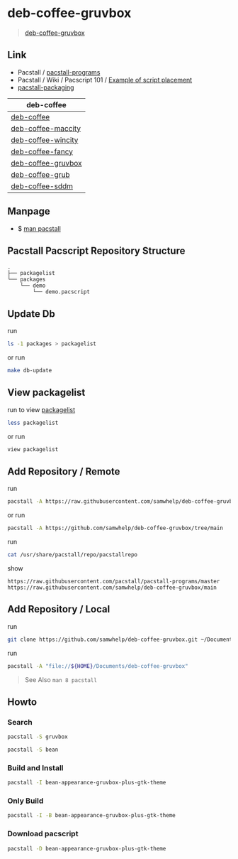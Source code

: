


# deb-coffee-gruvbox

> [deb-coffee-gruvbox](https://samwhelp.github.io/deb-coffee-gruvbox/)




## Link

* Pacstall / [pacstall-programs](https://github.com/pacstall/pacstall-programs#pacstall-programs)
* Pacstall / Wiki / Pacscript 101 / [Example of script placement](https://github.com/pacstall/pacstall/wiki/Pacscript-101#pacscript-name)
* [pacstall-packaging](https://github.com/samwhelp/pacstall-packaging)


| deb-coffee |
| ---------- |
| [deb-coffee](https://github.com/samwhelp/deb-coffee) |
| [deb-coffee-maccity](https://github.com/samwhelp/deb-coffee-maccity) |
| [deb-coffee-wincity](https://github.com/samwhelp/deb-coffee-wincity) |
| [deb-coffee-fancy](https://github.com/samwhelp/deb-coffee-fancy) |
| [deb-coffee-gruvbox](https://github.com/samwhelp/deb-coffee-gruvbox) |
| [deb-coffee-grub](https://github.com/samwhelp/deb-coffee-grub) |
| [deb-coffee-sddm](https://github.com/samwhelp/deb-coffee-sddm) |




## Manpage

* $ [man pacstall](https://github.com/samwhelp/deb-coffee/blob/main/helper/share/manpage/pacstall.md#manpage)




## Pacstall Pacscript Repository Structure


```
.
├── packagelist
└── packages
    └── demo
        └── demo.pacscript
```


## Update Db

run

``` sh
ls -1 packages > packagelist
```

or run

``` sh
make db-update
```




## View packagelist

run to view [packagelist](packagelist)

``` sh
less packagelist
```

or run

``` sh
view packagelist
```




## Add Repository / Remote

run

``` sh
pacstall -A https://raw.githubusercontent.com/samwhelp/deb-coffee-gruvbox/main
```

or run

``` sh
pacstall -A https://github.com/samwhelp/deb-coffee-gruvbox/tree/main
```


run

``` sh
cat /usr/share/pacstall/repo/pacstallrepo
```

show

```
https://raw.githubusercontent.com/pacstall/pacstall-programs/master
https://raw.githubusercontent.com/samwhelp/deb-coffee-gruvbox/main
```




## Add Repository / Local

run

``` sh
git clone https://github.com/samwhelp/deb-coffee-gruvbox.git ~/Documents/deb-coffee-gruvbox
```


run

``` sh
pacstall -A "file://${HOME}/Documents/deb-coffee-gruvbox"
```

> See Also `man 8 pacstall`


## Howto

### Search

``` sh
pacstall -S gruvbox
```

``` sh
pacstall -S bean
```


### Build and Install

``` sh
pacstall -I bean-appearance-gruvbox-plus-gtk-theme
```


### Only Build

``` sh
pacstall -I -B bean-appearance-gruvbox-plus-gtk-theme
```


### Download pacscript

``` sh
pacstall -D bean-appearance-gruvbox-plus-gtk-theme
```

